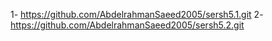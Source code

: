 1- https://github.com/AbdelrahmanSaeed2005/sersh5.1.git
2- https://github.com/AbdelrahmanSaeed2005/sersh5.2.git
